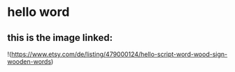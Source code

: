 # hello word
## this is the image linked:
!(https://www.etsy.com/de/listing/479000124/hello-script-word-wood-sign-wooden-words)
